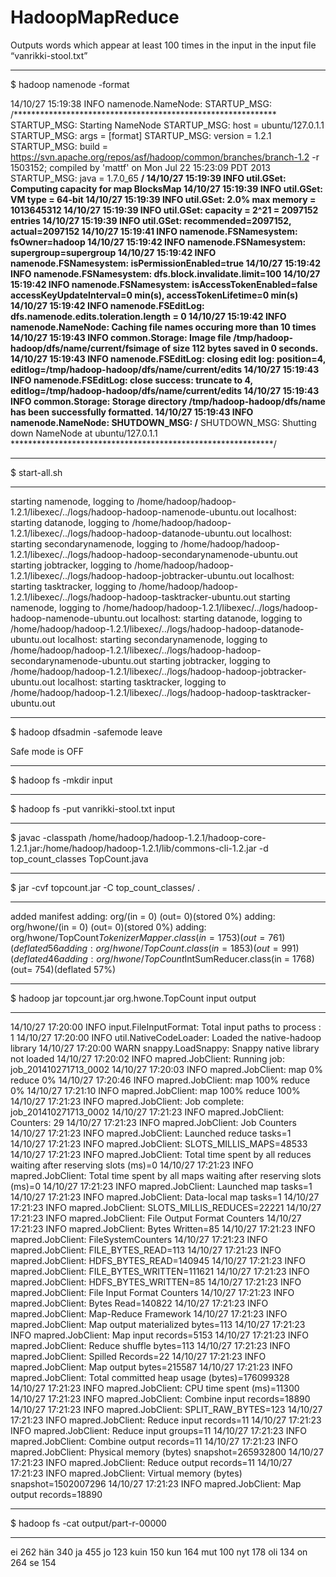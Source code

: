 HadoopMapReduce
===============

Outputs words which appear at least 100 times in the input in the input file “vanrikki-stool.txt”

****************************************************
$ hadoop namenode -format


14/10/27 15:19:38 INFO namenode.NameNode: STARTUP_MSG: 
/************************************************************
STARTUP_MSG: Starting NameNode
STARTUP_MSG:   host = ubuntu/127.0.1.1
STARTUP_MSG:   args = [format]
STARTUP_MSG:   version = 1.2.1
STARTUP_MSG:   build = https://svn.apache.org/repos/asf/hadoop/common/branches/branch-1.2 -r 1503152; compiled by 'mattf' on Mon Jul 22 15:23:09 PDT 2013
STARTUP_MSG:   java = 1.7.0_65
************************************************************/
14/10/27 15:19:39 INFO util.GSet: Computing capacity for map BlocksMap
14/10/27 15:19:39 INFO util.GSet: VM type       = 64-bit
14/10/27 15:19:39 INFO util.GSet: 2.0% max memory = 1013645312
14/10/27 15:19:39 INFO util.GSet: capacity      = 2^21 = 2097152 entries
14/10/27 15:19:39 INFO util.GSet: recommended=2097152, actual=2097152
14/10/27 15:19:41 INFO namenode.FSNamesystem: fsOwner=hadoop
14/10/27 15:19:42 INFO namenode.FSNamesystem: supergroup=supergroup
14/10/27 15:19:42 INFO namenode.FSNamesystem: isPermissionEnabled=true
14/10/27 15:19:42 INFO namenode.FSNamesystem: dfs.block.invalidate.limit=100
14/10/27 15:19:42 INFO namenode.FSNamesystem: isAccessTokenEnabled=false accessKeyUpdateInterval=0 min(s), accessTokenLifetime=0 min(s)
14/10/27 15:19:42 INFO namenode.FSEditLog: dfs.namenode.edits.toleration.length = 0
14/10/27 15:19:42 INFO namenode.NameNode: Caching file names occuring more than 10 times 
14/10/27 15:19:43 INFO common.Storage: Image file /tmp/hadoop-hadoop/dfs/name/current/fsimage of size 112 bytes saved in 0 seconds.
14/10/27 15:19:43 INFO namenode.FSEditLog: closing edit log: position=4, editlog=/tmp/hadoop-hadoop/dfs/name/current/edits
14/10/27 15:19:43 INFO namenode.FSEditLog: close success: truncate to 4, editlog=/tmp/hadoop-hadoop/dfs/name/current/edits
14/10/27 15:19:43 INFO common.Storage: Storage directory /tmp/hadoop-hadoop/dfs/name has been successfully formatted.
14/10/27 15:19:43 INFO namenode.NameNode: SHUTDOWN_MSG: 
/************************************************************
SHUTDOWN_MSG: Shutting down NameNode at ubuntu/127.0.1.1
************************************************************/

****************************************************
$ start-all.sh

****************************************************

starting namenode, logging to /home/hadoop/hadoop-1.2.1/libexec/../logs/hadoop-hadoop-namenode-ubuntu.out
localhost: starting datanode, logging to /home/hadoop/hadoop-1.2.1/libexec/../logs/hadoop-hadoop-datanode-ubuntu.out
localhost: starting secondarynamenode, logging to /home/hadoop/hadoop-1.2.1/libexec/../logs/hadoop-hadoop-secondarynamenode-ubuntu.out
starting jobtracker, logging to /home/hadoop/hadoop-1.2.1/libexec/../logs/hadoop-hadoop-jobtracker-ubuntu.out
localhost: starting tasktracker, logging to /home/hadoop/hadoop-1.2.1/libexec/../logs/hadoop-hadoop-tasktracker-ubuntu.out
starting namenode, logging to /home/hadoop/hadoop-1.2.1/libexec/../logs/hadoop-hadoop-namenode-ubuntu.out
localhost: starting datanode, logging to /home/hadoop/hadoop-1.2.1/libexec/../logs/hadoop-hadoop-datanode-ubuntu.out
localhost: starting secondarynamenode, logging to /home/hadoop/hadoop-1.2.1/libexec/../logs/hadoop-hadoop-secondarynamenode-ubuntu.out
starting jobtracker, logging to /home/hadoop/hadoop-1.2.1/libexec/../logs/hadoop-hadoop-jobtracker-ubuntu.out
localhost: starting tasktracker, logging to /home/hadoop/hadoop-1.2.1/libexec/../logs/hadoop-hadoop-tasktracker-ubuntu.out

****************************************************
$ hadoop dfsadmin -safemode leave

Safe mode is OFF


****************************************************
$ hadoop fs -mkdir input

****************************************************

$ hadoop fs -put vanrikki-stool.txt input



****************************************************

$ javac -classpath /home/hadoop/hadoop-1.2.1/hadoop-core-1.2.1.jar:/home/hadoop/hadoop-1.2.1/lib/commons-cli-1.2.jar -d top_count_classes TopCount.java 

****************************************************

$ jar -cvf topcount.jar -C top_count_classes/ . 

****************************************************

added manifest
adding: org/(in = 0) (out= 0)(stored 0%)
adding: org/hwone/(in = 0) (out= 0)(stored 0%)
adding: org/hwone/TopCount$TokenizerMapper.class(in = 1753) (out= 761)(deflated 56%)
adding: org/hwone/TopCount.class(in = 1853) (out= 991)(deflated 46%)
adding: org/hwone/TopCount$IntSumReducer.class(in = 1768) (out= 754)(deflated 57%)

****************************************************

$ hadoop jar topcount.jar org.hwone.TopCount input output 

****************************************************

14/10/27 17:20:00 INFO input.FileInputFormat: Total input paths to process : 1
14/10/27 17:20:00 INFO util.NativeCodeLoader: Loaded the native-hadoop library
14/10/27 17:20:00 WARN snappy.LoadSnappy: Snappy native library not loaded
14/10/27 17:20:02 INFO mapred.JobClient: Running job: job_201410271713_0002
14/10/27 17:20:03 INFO mapred.JobClient:  map 0% reduce 0%
14/10/27 17:20:46 INFO mapred.JobClient:  map 100% reduce 0%
14/10/27 17:21:10 INFO mapred.JobClient:  map 100% reduce 100%
14/10/27 17:21:23 INFO mapred.JobClient: Job complete: job_201410271713_0002
14/10/27 17:21:23 INFO mapred.JobClient: Counters: 29
14/10/27 17:21:23 INFO mapred.JobClient:   Job Counters 
14/10/27 17:21:23 INFO mapred.JobClient:     Launched reduce tasks=1
14/10/27 17:21:23 INFO mapred.JobClient:     SLOTS_MILLIS_MAPS=48533
14/10/27 17:21:23 INFO mapred.JobClient:     Total time spent by all reduces waiting after reserving slots (ms)=0
14/10/27 17:21:23 INFO mapred.JobClient:     Total time spent by all maps waiting after reserving slots (ms)=0
14/10/27 17:21:23 INFO mapred.JobClient:     Launched map tasks=1
14/10/27 17:21:23 INFO mapred.JobClient:     Data-local map tasks=1
14/10/27 17:21:23 INFO mapred.JobClient:     SLOTS_MILLIS_REDUCES=22221
14/10/27 17:21:23 INFO mapred.JobClient:   File Output Format Counters 
14/10/27 17:21:23 INFO mapred.JobClient:     Bytes Written=85
14/10/27 17:21:23 INFO mapred.JobClient:   FileSystemCounters
14/10/27 17:21:23 INFO mapred.JobClient:     FILE_BYTES_READ=113
14/10/27 17:21:23 INFO mapred.JobClient:     HDFS_BYTES_READ=140945
14/10/27 17:21:23 INFO mapred.JobClient:     FILE_BYTES_WRITTEN=111621
14/10/27 17:21:23 INFO mapred.JobClient:     HDFS_BYTES_WRITTEN=85
14/10/27 17:21:23 INFO mapred.JobClient:   File Input Format Counters 
14/10/27 17:21:23 INFO mapred.JobClient:     Bytes Read=140822
14/10/27 17:21:23 INFO mapred.JobClient:   Map-Reduce Framework
14/10/27 17:21:23 INFO mapred.JobClient:     Map output materialized bytes=113
14/10/27 17:21:23 INFO mapred.JobClient:     Map input records=5153
14/10/27 17:21:23 INFO mapred.JobClient:     Reduce shuffle bytes=113
14/10/27 17:21:23 INFO mapred.JobClient:     Spilled Records=22
14/10/27 17:21:23 INFO mapred.JobClient:     Map output bytes=215587
14/10/27 17:21:23 INFO mapred.JobClient:     Total committed heap usage (bytes)=176099328
14/10/27 17:21:23 INFO mapred.JobClient:     CPU time spent (ms)=11300
14/10/27 17:21:23 INFO mapred.JobClient:     Combine input records=18890
14/10/27 17:21:23 INFO mapred.JobClient:     SPLIT_RAW_BYTES=123
14/10/27 17:21:23 INFO mapred.JobClient:     Reduce input records=11
14/10/27 17:21:23 INFO mapred.JobClient:     Reduce input groups=11
14/10/27 17:21:23 INFO mapred.JobClient:     Combine output records=11
14/10/27 17:21:23 INFO mapred.JobClient:     Physical memory (bytes) snapshot=265932800
14/10/27 17:21:23 INFO mapred.JobClient:     Reduce output records=11
14/10/27 17:21:23 INFO mapred.JobClient:     Virtual memory (bytes) snapshot=1502007296
14/10/27 17:21:23 INFO mapred.JobClient:     Map output records=18890

****************************************************


$ hadoop fs -cat output/part-r-00000 

****************************************************

ei	262
hän	340
ja	455
jo	123
kuin	150
kun	164
mut	100
nyt	178
oli	134
on	264
se	154
